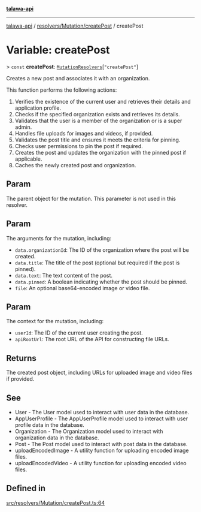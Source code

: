 [**talawa-api**](../../../../README.md)

***

[talawa-api](../../../../modules.md) / [resolvers/Mutation/createPost](../README.md) / createPost

# Variable: createPost

\> `const` **createPost**: [`MutationResolvers`](../../../../types/generatedGraphQLTypes/type-aliases/MutationResolvers.md)\[`"createPost"`\]

Creates a new post and associates it with an organization.

This function performs the following actions:
1. Verifies the existence of the current user and retrieves their details and application profile.
2. Checks if the specified organization exists and retrieves its details.
3. Validates that the user is a member of the organization or is a super admin.
4. Handles file uploads for images and videos, if provided.
5. Validates the post title and ensures it meets the criteria for pinning.
6. Checks user permissions to pin the post if required.
7. Creates the post and updates the organization with the pinned post if applicable.
8. Caches the newly created post and organization.

## Param

The parent object for the mutation. This parameter is not used in this resolver.

## Param

The arguments for the mutation, including:
  - `data.organizationId`: The ID of the organization where the post will be created.
  - `data.title`: The title of the post (optional but required if the post is pinned).
  - `data.text`: The text content of the post.
  - `data.pinned`: A boolean indicating whether the post should be pinned.
  - `file`: An optional base64-encoded image or video file.

## Param

The context for the mutation, including:
  - `userId`: The ID of the current user creating the post.
  - `apiRootUrl`: The root URL of the API for constructing file URLs.

## Returns

The created post object, including URLs for uploaded image and video files if provided.

## See

 - User - The User model used to interact with user data in the database.
 - AppUserProfile - The AppUserProfile model used to interact with user profile data in the database.
 - Organization - The Organization model used to interact with organization data in the database.
 - Post - The Post model used to interact with post data in the database.
 - uploadEncodedImage - A utility function for uploading encoded image files.
 - uploadEncodedVideo - A utility function for uploading encoded video files.

## Defined in

[src/resolvers/Mutation/createPost.ts:64](https://github.com/PalisadoesFoundation/talawa-api/blob/6bd0fecc1032af2aa70d925c85724d9fec2350f9/src/resolvers/Mutation/createPost.ts#L64)
